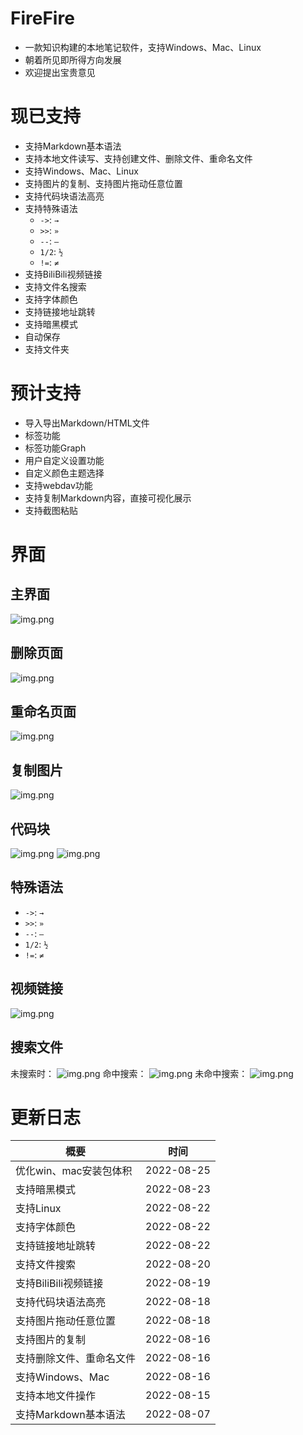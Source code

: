 # FireFire
* 一款知识构建的本地笔记软件，支持Windows、Mac、Linux
* 朝着所见即所得方向发展
* 欢迎提出宝贵意见

# 现已支持
* 支持Markdown基本语法
* 支持本地文件读写、支持创建文件、删除文件、重命名文件
* 支持Windows、Mac、Linux
* 支持图片的复制、支持图片拖动任意位置
* 支持代码块语法高亮
* 支持特殊语法
  * `->`: `→`
  * `>>`: `»`
  * `--`: `—`
  * `1/2`: `½`
  * `!=`: `≠`
* 支持BiliBili视频链接
* 支持文件名搜索
* 支持字体颜色
* 支持链接地址跳转
* 支持暗黑模式
* 自动保存
* 支持文件夹

# 预计支持
* 导入导出Markdown/HTML文件
* 标签功能
* 标签功能Graph
* 用户自定义设置功能
* 自定义颜色主题选择
* 支持webdav功能
* 支持复制Markdown内容，直接可视化展示
* 支持截图粘贴

# 界面

## 主界面
![img.png](src/assets/main.png)

## 删除页面
![img.png](src/assets/delete.png)

## 重命名页面
![img.png](src/assets/rename.png)

## 复制图片
![img.png](readme/copy.png)

## 代码块
![img.png](readme/pre_pre.png)
![img.png](readme/pre_after.png)

## 特殊语法
* `->`: `→`
* `>>`: `»`
* `--`: `—`
* `1/2`: `½`
* `!=`: `≠`

## 视频链接
![img.png](readme/vedio_bilibili.png)

## 搜索文件
未搜索时：
![img.png](readme/search_source.png)
命中搜索：
![img.png](readme/search_hit.png)
未命中搜索：
![img.png](readme/search_no_hit.png)

# 更新日志
| 概要             | 时间         |
|----------------|------------|
| 优化win、mac安装包体积 | 2022-08-25 |
| 支持暗黑模式         | 2022-08-23 |
| 支持Linux        | 2022-08-22 |
| 支持字体颜色         | 2022-08-22 |
| 支持链接地址跳转       | 2022-08-22 |
| 支持文件搜索         | 2022-08-20 |
| 支持BiliBili视频链接 | 2022-08-19 |
| 支持代码块语法高亮      | 2022-08-18 |
| 支持图片拖动任意位置     | 2022-08-18 |
| 支持图片的复制        | 2022-08-16 |
| 支持删除文件、重命名文件   | 2022-08-16 |
| 支持Windows、Mac  | 2022-08-16 |
| 支持本地文件操作       | 2022-08-15 |
| 支持Markdown基本语法 | 2022-08-07 |